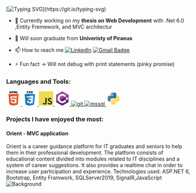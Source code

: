 [![Typing SVG](https://readme-typing-svg.demolab.com?font=Fira+Code&pause=1000&width=435&lines=Hi+I+am+Nikoleta+and+this+is+my+GitHub.)](https://git.io/typing-svg)


- 🔭 Currently working on my **thesis on Web Development**
 with .Net 6.0 ,Entity Fremework, and MVC architectur

- 🌱 Will soon graduate from **Univeristy of Piraeus**

- 📫 How to reach me <a href="https://www.linkedin.com/in/nikoleta-vlachou-sakellariou-computer-science-web-development-frontend-backend-fullstack/" target="_blank"><img src="https://img.shields.io/badge/LinkedIn-%230077B5.svg?&style=flat-square&logo=linkedin&logoColor=white" alt="LinkedIn"></a>
[![Gmail Badge](https://img.shields.io/badge/-nikoletaxvs@gmail.com-c14438?style=flat-square&logo=Gmail&logoColor=white&link=mailto:nikoletaxvs@gmail.com)](mailto:nikoletaxvs@gmail.com) 

- ⚡ Fun fact -> Will not debug with print statements (pinky promise)
  



<h3 align="left">Languages and Tools:</h3>
<p align="left"></a> 
 <a href="https://www.w3.org/html/" target="_blank" rel="noreferrer"> <img src="https://raw.githubusercontent.com/devicons/devicon/master/icons/html5/html5-original-wordmark.svg" alt="html5" width="40" height="40"/> </a>
<a href="https://www.w3schools.com/css/" target="_blank" rel="noreferrer"> <img src="https://raw.githubusercontent.com/devicons/devicon/master/icons/css3/css3-original-wordmark.svg" alt="css3" width="40" height="40"/>
  </a> <a href="https://developer.mozilla.org/en-US/docs/Web/JavaScript" target="_blank" rel="noreferrer"> <img src="https://raw.githubusercontent.com/devicons/devicon/master/icons/javascript/javascript-original.svg" alt="javascript" width="40" height="40"/> </a>
<a href="https://www.w3schools.com/cs/" target="_blank" rel="noreferrer"> 
  <img src="https://raw.githubusercontent.com/devicons/devicon/master/icons/csharp/csharp-original.svg" alt="csharp" width="40" height="40"/> </a> 
<a href="https://git-scm.com/" target="_blank" rel="noreferrer"> <img src="https://www.vectorlogo.zone/logos/git-scm/git-scm-icon.svg" alt="git" width="40" height="40"/> </a>
  <a href="https://www.microsoft.com/en-us/sql-server" target="_blank" rel="noreferrer"> <img src="https://www.svgrepo.com/show/303229/microsoft-sql-server-logo.svg" alt="mssql" width="40" height="40"/> </a>
 <a href="https://www.python.org" target="_blank" rel="noreferrer"> <img src="https://raw.githubusercontent.com/devicons/devicon/master/icons/python/python-original.svg" alt="python" width="40" height="40"/> </a> </p>


<h3 align="left">Projects I have enjoyed the most:</h3>
<h4>Orient - MVC application</h4>
Orient is a career guidance platform for IT graduates and seniors to help them in their professional development. The platform consists of educational content divided into modules related to IT disciplines and a system of career suggestions. It also provides a realtime chat in order to increase user participation and experience.
Technologies used: ASP.NET 6, Bootstrap, Entity Framwork, SQLServer2019, SignalR,JavaScript
<img src="https://i.ibb.co/5sKMvdW/Screenshot-2023-08-15-021135.png" alt="Background" border="0">



